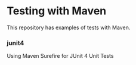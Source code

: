 # Testing with Maven

This repository has examples of tests with Maven.

### junit4
Using Maven Surefire for JUnit 4 Unit Tests
